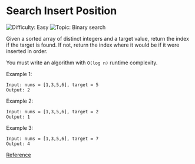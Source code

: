 # Search Insert Position

![Difficulty: Easy](https://img.shields.io/static/v1?label=Difficulty&message=Easy&color=green)
![Topic: Binary search](https://img.shields.io/static/v1?label=Topic&message=Binary%20search&color=blue)

Given a sorted array of distinct integers and a target value, return the index if the target is found. If not, return the index where it would be if it were inserted in order.

You must write an algorithm with `O(log n)` runtime complexity.

Example 1:
```
Input: nums = [1,3,5,6], target = 5
Output: 2
```

Example 2:
```
Input: nums = [1,3,5,6], target = 2
Output: 1
```

Example 3:
```
Input: nums = [1,3,5,6], target = 7
Output: 4
```

[Reference](https://leetcode.com/problems/search-insert-position/)
